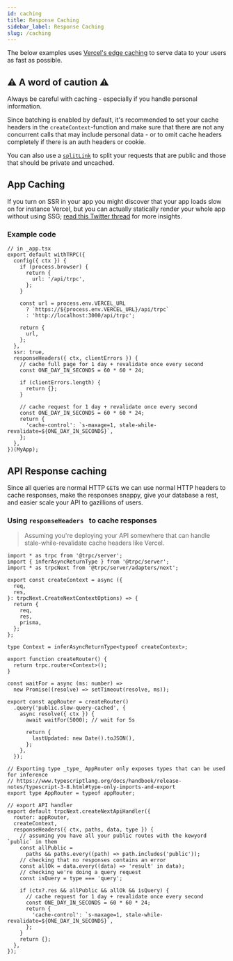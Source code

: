 ```yaml
---
id: caching
title: Response Caching
sidebar_label: Response Caching
slug: /caching
---
```


The below examples uses [Vercel's edge caching](https://vercel.com/docs/serverless-functions/edge-caching) to serve data to your users as fast as possible.


## :warning: A word of caution :warning:

Always be careful with caching - especially if you handle personal information.

Since batching is enabled by default, it's recommended to set your cache headers in the `createContext`-function and make sure that there are not any concurrent calls that may include personal data - or to omit cache headers completely if there is an auth headers or cookie.

You can also use a [`splitLink`](../client/links.md) to split your requests that are public and those that should be private and uncached.


## App Caching

If you turn on SSR in your app you might discover that your app loads slow on for instance Vercel, but you can actually statically render your whole app without using SSG; [read this Twitter thread](https://twitter.com/alexdotjs/status/1386274093041950722) for more insights.

### Example code

```tsx
// in _app.tsx
export default withTRPC({
  config({ ctx }) {
    if (process.browser) {
      return {
        url: '/api/trpc',
      };
    }

    const url = process.env.VERCEL_URL
      ? `https://${process.env.VERCEL_URL}/api/trpc`
      : 'http://localhost:3000/api/trpc';

    return {
      url,
    };
  },
  ssr: true,
  responseHeaders({ ctx, clientErrors }) {
    // cache full page for 1 day + revalidate once every second
    const ONE_DAY_IN_SECONDS = 60 * 60 * 24;

    if (clientErrors.length) {
      return {};
    }

    // cache request for 1 day + revalidate once every second
    const ONE_DAY_IN_SECONDS = 60 * 60 * 24;
    return {
      'cache-control': `s-maxage=1, stale-while-revalidate=${ONE_DAY_IN_SECONDS}`,
    };
  },
})(MyApp);

```



## API Response caching

Since all queries are normal HTTP `GET`s we can use normal HTTP headers to cache responses, make the responses snappy, give your database a rest, and easier scale your API to gazillions of users.

### Using `responseHeaders ` to cache responses

> Assuming you're deploying your API somewhere that can handle stale-while-revalidate cache headers like Vercel.

```tsx
import * as trpc from '@trpc/server';
import { inferAsyncReturnType } from '@trpc/server';
import * as trpcNext from '@trpc/server/adapters/next';

export const createContext = async ({
  req,
  res,
}: trpcNext.CreateNextContextOptions) => {
  return {
    req,
    res,
    prisma,
  };
};

type Context = inferAsyncReturnType<typeof createContext>;

export function createRouter() {
  return trpc.router<Context>();
}

const waitFor = async (ms: number) =>
  new Promise((resolve) => setTimeout(resolve, ms));

export const appRouter = createRouter()
  .query('public.slow-query-cached', {
    async resolve({ ctx }) {
      await waitFor(5000); // wait for 5s

      return {
        lastUpdated: new Date().toJSON(),
      };
    },
  });

// Exporting type _type_ AppRouter only exposes types that can be used for inference
// https://www.typescriptlang.org/docs/handbook/release-notes/typescript-3-8.html#type-only-imports-and-export
export type AppRouter = typeof appRouter;

// export API handler
export default trpcNext.createNextApiHandler({
  router: appRouter,
  createContext,
  responseHeaders({ ctx, paths, data, type }) {
    // assuming you have all your public routes with the kewyord `public` in them
    const allPublic =
      paths && paths.every((path) => path.includes('public'));
    // checking that no responses contains an error
    const allOk = data.every((data) => 'result' in data);
    // checking we're doing a query request
    const isQuery = type === 'query';

    if (ctx?.res && allPublic && allOk && isQuery) {
      // cache request for 1 day + revalidate once every second
      const ONE_DAY_IN_SECONDS = 60 * 60 * 24;
      return {
        'cache-control': `s-maxage=1, stale-while-revalidate=${ONE_DAY_IN_SECONDS}`,
      };
    }
    return {};
  },
});
```
